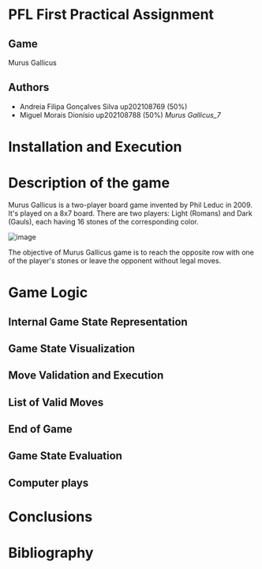 # PFL First Practical Assignment 

## Game 

Murus Gallicus

## Authors 

- Andreia Filipa Gonçalves Silva up202108769 (50%)
- Miguel Morais Dionísio up202108788 (50%)
*Murus Gallicus_7*

# Installation and Execution

# Description of the game

Murus Gallicus is a two-player board game invented by Phil Leduc in 2009.
It's played on a 8x7 board.
There are two players: Light (Romans) and Dark (Gauls), each having 16 stones of the corresponding color.

![image](https://github.com/andreiasilva66/FEUP-PFL-Murus-/assets/93837084/44743f79-b088-44fb-b351-20a2d0e73c58)

The objective of Murus Gallicus game is to reach the opposite row with one of the player's stones or leave the opponent without legal moves.

# Game Logic

## Internal Game State Representation

## Game State Visualization

## Move Validation and Execution

## List of Valid Moves

## End of Game

## Game State Evaluation

## Computer plays

# Conclusions

# Bibliography
